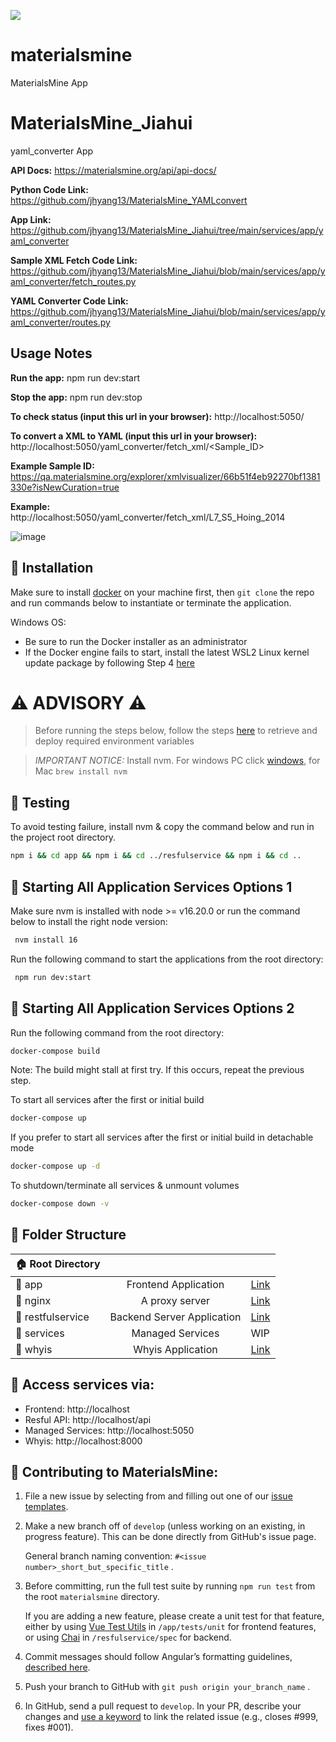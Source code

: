 ![](https://github.com/Duke-MatSci/materialsmine/workflows/CI/badge.svg?branch=develop&event=push)


# materialsmine
MaterialsMine App


# MaterialsMine_Jiahui
yaml_converter App

**API Docs:** https://materialsmine.org/api/api-docs/

**Python Code Link:** https://github.com/jhyang13/MaterialsMine_YAMLconvert

**App Link:** https://github.com/jhyang13/MaterialsMine_Jiahui/tree/main/services/app/yaml_converter

**Sample XML Fetch Code Link:** https://github.com/jhyang13/MaterialsMine_Jiahui/blob/main/services/app/yaml_converter/fetch_routes.py

**YAML Converter Code Link:** https://github.com/jhyang13/MaterialsMine_Jiahui/blob/main/services/app/yaml_converter/routes.py


## Usage Notes

**Run the app:** npm run dev:start

**Stop the app:** npm run dev:stop

**To check status (input this url in your browser):** http://localhost:5050/

**To convert a XML to YAML (input this url in your browser):** http://localhost:5050/yaml_converter/fetch_xml/<Sample_ID>

**Example Sample ID:** https://qa.materialsmine.org/explorer/xmlvisualizer/66b51f4eb92270bf1381330e?isNewCuration=true

**Example:** http://localhost:5050/yaml_converter/fetch_xml/L7_S5_Hoing_2014

![image](https://github.com/user-attachments/assets/c2887c0d-d410-4c16-a7cd-bcbb25bcada1)

## :high_brightness: Installation
Make sure to install [docker](https://docs.docker.com/get-docker/) on your machine first, then `git clone` the repo and run commands below to instantiate or terminate the application.

Windows OS: 
- Be sure to run the Docker installer as an administrator
- If the Docker engine fails to start, install the latest WSL2 Linux kernel update package by following Step 4 [here](https://docs.microsoft.com/en-us/windows/wsl/install-manual#step-4---download-the-linux-kernel-update-package)



# :warning: ADVISORY :warning:
> Before running the steps below, follow the steps [here](https://github.com/Duke-MatSci/materialsmine/blob/develop/resfulservice/misc/README.md) to retrieve and deploy required environment variables

> *IMPORTANT NOTICE:* Install nvm. For windows PC click [windows](https://learn.microsoft.com/en-us/windows/dev-environment/javascript/nodejs-on-windows#install-nvm-windows-nodejs-and-npm), for Mac `brew install nvm`

## :high_brightness: Testing
To avoid testing failure, install nvm & copy the command below and run in the project root directory.

```bash
npm i && cd app && npm i && cd ../resfulservice && npm i && cd ..
```

## :high_brightness: Starting All Application Services Options 1
Make sure nvm is installed with node >= v16.20.0 or run the command below to install the right node version:
```bash
 nvm install 16
```
Run the following command to start the applications from the root directory:
```bash
 npm run dev:start
```

## :high_brightness: Starting All Application Services Options 2
Run the following command from the root directory:

```bash
docker-compose build
```
Note: The build might stall at first try. If this occurs, repeat the previous step.


To start all services after the first or initial build
```bash
docker-compose up
```

If you prefer to start all services after the first or initial build in detachable mode
```bash
docker-compose up -d
```

To shutdown/terminate all services & unmount volumes
```bash
docker-compose down -v
```

## :high_brightness: Folder Structure
| :house: Root Directory | | |
| -  | :-: | - |
| :open_file_folder: app | Frontend Application | [Link](https://github.com/Duke-MatSci/materialsmine/tree/main/app) |
| :open_file_folder: nginx | A proxy server | [Link](https://github.com/Duke-MatSci/materialsmine/tree/main/router) |
| :open_file_folder: restfulservice | Backend Server Application | [Link](https://github.com/Duke-MatSci/materialsmine/tree/main/resfulservice) |
| :open_file_folder: services | Managed Services | WIP |
| :open_file_folder: whyis | Whyis Application | [Link](https://github.com/Duke-MatSci/materialsmine/tree/main/whyis) |

## :high_brightness: Access services via:
- Frontend: http://localhost
- Resful API: http://localhost/api
- Managed Services: http://localhost:5050
- Whyis: http://localhost:8000

## :high_brightness: Contributing to MaterialsMine:
1. File a new issue by selecting from and filling out one of our [issue templates](https://github.com/Duke-MatSci/materialsmine/issues/new/choose).
2. Make a new branch off of `develop` (unless working on an existing, in progress feature). This can be done directly from GitHub's issue page.

   General branch naming convention: `#<issue number>_short_but_specific_title` .
3. Before committing, run the full test suite by running `npm run test` from the root `materialsmine` directory.

   If you are adding a new feature, please create a unit test for that feature, either by using [Vue Test Utils](https://v1.test-utils.vuejs.org/) in `/app/tests/unit` for frontend features, or using [Chai](https://www.chaijs.com/) in `/resfulservice/spec` for backend.
4. Commit messages should follow Angular’s formatting guidelines, [described here](https://github.com/angular/angular/blob/main/CONTRIBUTING.md#-commit-message-format).
5. Push your branch to GitHub with `git push origin your_branch_name` .
6. In GitHub, send a pull request to `develop`. In your PR, describe your changes and [use a keyword](https://docs.github.com/en/issues/tracking-your-work-with-issues/linking-a-pull-request-to-an-issue#linking-a-pull-request-to-an-issue-using-a-keyword) to link the related issue (e.g., closes #999, fixes #001).
